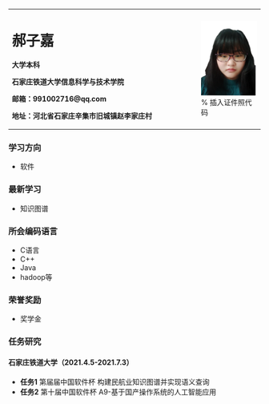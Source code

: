 <table border="0">
  <tr>
    <td width="75%">
      <h1>郝子嘉</h1>
      <p><b>大学本科</b></p>
      <p><b>石家庄铁道大学信息科学与技术学院</b></p>
      <p><b>邮箱：991002716@qq.com</b></p>
      <p><b>地址：河北省石家庄辛集市旧城镇赵李家庄村</b></p>
    </td>
    <td width="25%">
      <img src="/IMG20200321071523_mh1624586018414.jpg" width="100%">      % 插入证件照代码
    </td>
  </tr>
</table>


### 学习方向
- 软件

### 最新学习
- 知识图谱

### 所会编码语言
- C语言
- C++
- Java
- hadoop等

### 荣誉奖励
- 奖学金

### 任务研究
#### 石家庄铁道大学（2021.4.5-2021.7.3）
- **任务1**
第届届中国软件杯 构建民航业知识图谱并实现语义查询
- **任务2**
第十届中国软件杯 A9-基于国产操作系统的人工智能应用
